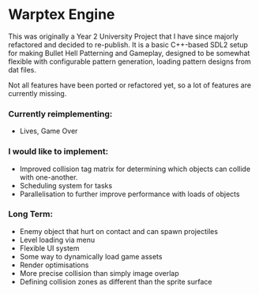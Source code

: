 # Warptex Engine
This was originally a Year 2 University Project that I have since majorly refactored and decided to re-publish.
It is a basic C++-based SDL2 setup for making Bullet Hell Patterning and Gameplay, designed to be somewhat
flexible with configurable pattern generation, loading pattern designs from dat files.

Not all features have been ported or refactored yet, so a lot of features are currently missing.
### Currently reimplementing:
- Lives, Game Over

### I would like to implement:
- Improved collision tag matrix for determining which objects can collide with one-another.
- Scheduling system for tasks
- Parallelisation to further improve performance with loads of objects

### Long Term:
- Enemy object that hurt on contact and can spawn projectiles
- Level loading via menu
- Flexible UI system
- Some way to dynamically load game assets
- Render optimisations
- More precise collision than simply image overlap
- Defining collision zones as different than the sprite surface
